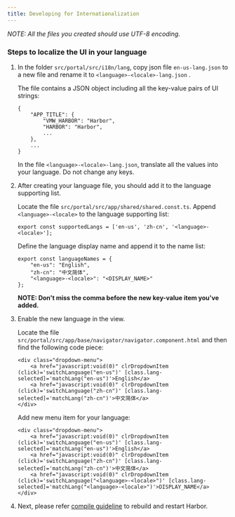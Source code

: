 ```yaml
---
title: Developing for Internationalization
---
```


*NOTE: All the files you created should use UTF-8 encoding.*

### Steps to localize the UI in your language

1. In the folder `src/portal/src/i18n/lang`, copy json file `en-us-lang.json` to a new file and rename it to `<language>-<locale>-lang.json` .

    The file contains a JSON object including all the key-value pairs of UI strings:
    
    ```
    {
        "APP_TITLE": {
            "VMW_HARBOR": "Harbor",
            "HARBOR": "Harbor",
            ...
        },
        ...
    }
    ```  
    In the file `<language>-<locale>-lang.json`, translate all the values into your language. Do not change any keys.

2. After creating your language file, you should add it to the language supporting list.

    Locate the file `src/portal/src/app/shared/shared.const.ts`.
    Append `<language>-<locale>` to the language supporting list:
    ```
    export const supportedLangs = ['en-us', 'zh-cn', '<language>-<locale>'];
    ```
    Define the language display name and append it to the name list:
    ```
    export const languageNames = {
        "en-us": "English",
        "zh-cn": "中文简体",
        "<language>-<locale>": "<DISPLAY_NAME>"
    };
    ```

    **NOTE: Don't miss the comma before the new key-value item you've added.**

3. Enable the new language in the view.

    Locate the file `src/portal/src/app/base/navigator/navigator.component.html` and then find the following code piece:
    ```
    <div class="dropdown-menu">
        <a href="javascript:void(0)" clrDropdownItem (click)='switchLanguage("en-us")' [class.lang-selected]='matchLang("en-us")'>English</a>
        <a href="javascript:void(0)" clrDropdownItem (click)='switchLanguage("zh-cn")' [class.lang-selected]='matchLang("zh-cn")'>中文简体</a>
    </div>
    ```
    Add new menu item for your language:
    ```
    <div class="dropdown-menu">
        <a href="javascript:void(0)" clrDropdownItem (click)='switchLanguage("en-us")' [class.lang-selected]='matchLang("en-us")'>English</a>
        <a href="javascript:void(0)" clrDropdownItem (click)='switchLanguage("zh-cn")' [class.lang-selected]='matchLang("zh-cn")'>中文简体</a>
        <a href="javascript:void(0)" clrDropdownItem (click)='switchLanguage("<language>-<locale>")' [class.lang-selected]='matchLang("<language>-<locale>")'>DISPLAY_NAME</a>
    </div>
    ```

4. Next, please refer [compile guideline](../compile=guide.md) to rebuild and restart Harbor.
